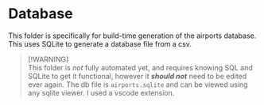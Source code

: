 # Database

This folder is specifically for build-time generation of the airports database. This uses SQLite to generate a database file from a csv. 

> [!WARNING]\
> This folder is _not_ fully automated yet, and requires knowing SQL and SQLite to get it functional, however it ***should not*** need to be edited ever again. 
> The db file is `airports.sqlite` and can be viewed using any sqlite viewer. I used a vscode extension. 
